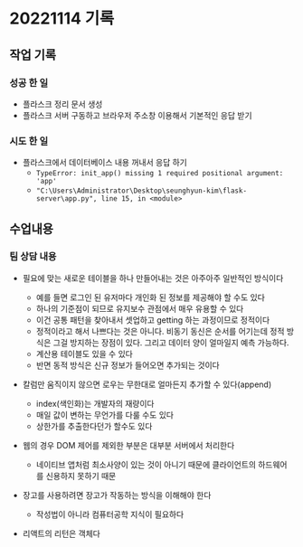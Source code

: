 ﻿# 20221114 기록
## 작업 기록
### 성공 한 일
- 플라스크 정리 문서 생성
- 플라스크 서버 구동하고 브라우저 주소창 이용해서 기본적인 응답 받기

### 시도 한 일
- 플라스크에서 데이터베이스 내용 꺼내서 응답 하기
  - `TypeError: init_app() missing 1 required positional argument: 'app'`
  - `"C:\Users\Administrator\Desktop\seunghyun-kim\flask-server\app.py", line 15, in <module>`

## 수업내용
### 팀 상담 내용
- 필요에 맞는 새로운 테이블을 하나 만들어내는 것은 아주아주 일반적인 방식이다
  - 예를 들면 로그인 된 유저마다 개인화 된 정보를 제공해야 할 수도 있다
  - 하나의 기준점이 되므로 유지보수 관점에서 매우 유용할 수 있다
  - 이건 공통 패턴을 찾아내서 셋업하고 getting 하는 과정이므로 정적이다
  - 정적이라고 해서 나쁘다는 것은 아니다. 비동기 동신은 순서를 어기는데 정적 방식은 그걸 방지하는 장점이 있다. 그리고 데이터 양이 얼마일지 예측 가능하다.
  - 계산용 테이블도 있을 수 있다 
  - 반면 동적 방식은 신규 정보가 들어오면 추가되는 것이다

- 칼럼만 움직이지 않으면 로우는 무한대로 얼마든지 추가할 수 있다(append)
  - index(색인화)는 개발자의 재량이다
  - 매일 값이 변하는 무언가를 다룰 수도 있다
  - 상한가를 추출한다던가 할수도 있다

- 웹의 경우 DOM 제어를 제외한 부분은 대부분 서버에서 처리한다 
  - 네이티브 앱처럼 최소사양이 있는 것이 아니기 때문에 클라이언트의 하드웨어를 신용하지 못하기 때문

- 장고를 사용하려면 장고가 작동하는 방식을 이해해야 한다
  - 작성법이 아니라 컴퓨터공학 지식이 필요하다

- 리액트의 리턴은 객체다